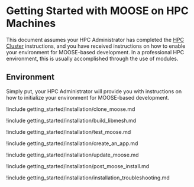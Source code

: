 # Getting Started with MOOSE on HPC Machines

This document assumes your HPC Administrator has completed the [HPC Cluster](cluster.md) instructions, and you have received instructions on how to enable your environment for MOOSE-based development. In a professional HPC environment, this is usually accomplished through the use of modules.

## Environment

Simply put, your HPC Administrator will provide you with instructions on how to initialize your environment for MOOSE-based development.


!include getting_started/installation/clone_moose.md

!include getting_started/installation/build_libmesh.md

!include getting_started/installation/test_moose.md

!include getting_started/installation/create_an_app.md

!include getting_started/installation/update_moose.md

!include getting_started/installation/post_moose_install.md

!include getting_started/installation/installation_troubleshooting.md
